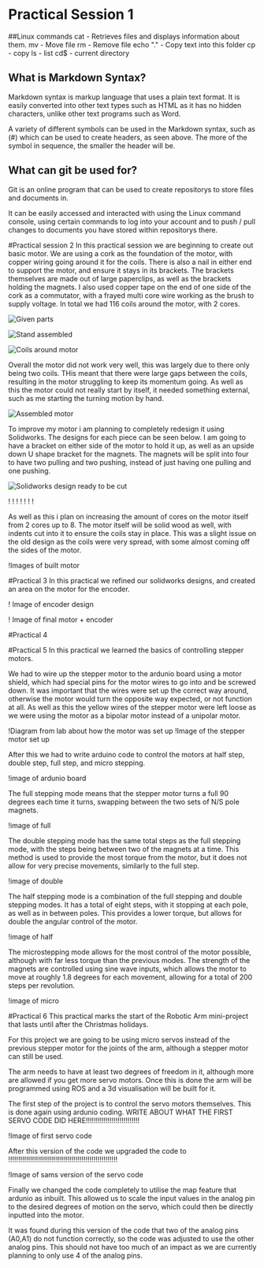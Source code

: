 # Practical Session 1

##Linux commands
cat - Retrieves files and displays information about them.
mv - Move file
rm - Remove file
echo "." - Copy text into this folder
cp - copy
ls - list
cd$ - current directory 

## What is Markdown Syntax?

Markdown syntax is markup language that uses a plain text format. It is easily converted into other text types such as HTML as it has no hidden characters, unlike other text programs such as Word.

A variety of different symbols can be used in the Markdown syntax, such as (#) which can be used to create headers, as seen above. The more of the symbol in sequence, the smaller the header will be.


## What can git be used for?

Git is an online program that can be used to create repositorys to store files and documents in. 

It can be easily accessed and interacted with using the Linux command console, using certain commands to log into your account and to push / pull changes to documents you have stored within repositorys there.



#Practical session 2
In this practical session we are beginning to create out basic motor. We are using a cork as the foundation of the motor, with copper wiring going around it for the coils. There is also a nail in either end to support the motor, and ensure it stays in its brackets. The brackets themselves are made out of large paperclips, as well as the brackets holding the magnets. I also used copper tape on the end of one side of the cork as a commutator, with a frayed multi core wire working as the brush to supply voltage. In total we had 116 coils around the motor, with 2 cores. 

![Given parts](https://github.com/Alix955/Lab-work/blob/master/Roco222/Images/IMG_20171005_113211.jpg)

![Stand assembled](https://github.com/Alix955/Lab-work/blob/master/Roco222/Images/IMG_20171005_120906.jpg)

![Coils around motor](https://github.com/Alix955/Lab-work/blob/master/Roco222/Images/IMG_20171005_122520.jpg)


Overall the motor did not work very well, this was largely due to there only being two coils. THis meant that there were large gaps between the coils, resulting in the motor struggling to keep its momentum going. As well as this the motor could not really start by itself, it needed something external, such as me starting the turning motion by hand. 

![Assembled motor](https://github.com/Alix955/Lab-work/blob/master/Roco222/Images/IMG_20171011_134358.jpg)

To improve my motor i am planning to completely redesign it using Solidworks. The designs for each piece can be seen below. I am going to have a bracket on either side of the motor to hold it up, as well as an upside down U shape bracket for the magnets. The magnets will be split into four to have two pulling and two pushing, instead of just having one pulling and one pushing.

![Solidworks design ready to be cut](https://github.com/Alix955/Lab-work/blob/master/Roco222/Images/IMG_20171019_120219.jpg)

!
!
!
!
!
!
!

As well as this i plan on increasing the amount of cores on the motor itself from 2 cores up to 8. The motor itself will be solid wood as well, with indents cut into it to ensure the coils stay in place. This was a slight issue on the old design as the coils were very spread, with some almost coming off the sides of the motor. 

!Images of built motor


#Practical 3
In this practical we refined our solidworks designs, and created an area on the motor for the encoder.

! Image of encoder design

! Image of final motor + encoder

#Practical 4









#Practical 5
In this practical we learned the basics of controlling stepper motors.

We had to wire up the stepper motor to the ardunio board using a motor shield, which had special pins for the motor wires to go into and be screwed down. It was important that the wires were set up the correct way around, otherwise the motor would turn the opposite way expected, or not function at all. As well as this the yellow wires of the stepper motor were left loose as we were using the motor as a bipolar motor instead of a unipolar motor. 

!Diagram from lab about how the motor was set up
!Image of the stepper motor set up


After this we had to write arduino code to control the motors at half step, double step, full step, and micro stepping. 

!image of ardunio board

The full stepping mode means that the stepper motor turns a full 90 degrees each time it turns, swapping between the two sets of N/S pole magnets. 

!image of full

The double stepping mode has the same total steps as the full stepping mode, with the steps being between two of the magnets at a time. This method is used to provide the most torque from the motor, but it does not allow for very precise movements, similarly to the full step. 

!image of double

The half stepping mode is a combination of the full stepping and double stepping modes. It has a total of eight steps, with it stopping at each pole, as well as in between poles. This provides a lower torque, but allows for double the angular control of the motor. 

!image of half

The microstepping mode allows for the most control of the motor possible, although with far less torque than the previous modes. The strength of the magnets are controlled using sine wave inputs, which allows the motor to move at roughly 1.8 degrees for each movement, allowing for a total of 200 steps per revolution. 

!image of micro

#Practical 6
This practical marks the start of the Robotic Arm mini-project that lasts until after the Christmas holidays. 

For this project we are going to be using micro servos instead of the previous stepper motor for the joints of the arm, although a stepper motor can still be used. 

The arm needs to have at least two degrees of freedom in it, although more are allowed if you get more servo motors. Once this is done the arm will be programmed using ROS and a 3d visualisation will be built for it. 

The first step of the project is to control the servo motors themselves. This is done again using ardunio coding. WRITE ABOUT WHAT THE FIRST SERVO CODE DID HERE!!!!!!!!!!!!!!!!!!!!!!!!!!!

!Image of first servo code

After this version of the code we upgraded the code to !!!!!!!!!!!!!!!!!!!!!!!!!!!!!!!!!!!!!!!!!!!!!!!!!!!!!!!

!Image of sams version of the servo code

Finally we changed the code completely to utilise the map feature that ardunio as inbuilt. This allowed us to scale the input values in the analog pin to the desired degrees of motion on the servo, which could then be directly inputted into the motor.

It was found during this version of the code that two of the analog pins (A0,A1) do not function correctly, so the code was adjusted to use the other analog pins. This should not have too much of an impact as we are currently planning to only use 4 of the analog pins. 
